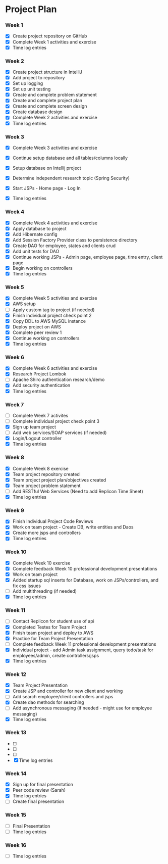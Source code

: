 # Project Plan

### Week 1
- [X] Create project repository on GitHub
- [X] Complete Week 1 activities and exercise
- [X] Time log entries

### Week 2
- [X] Create project structure in IntelliJ
- [X] Add project to repository
- [X] Set up logging
- [X] Set up unit testing
- [X] Create and complete problem statement
- [X] Create and complete project plan
- [X] Create and complete screen design
- [X] Create database design
- [X] Complete Week 2 activities and exercise
- [X] Time log entries

### Week 3
- [X] Complete Week 3 activities and exercise
- [X] Continue setup database and all tables/columns locally
- [X] Setup database on Intellij project
- [X] Determine independent research topic (Spring Security)
- [X] Start JSPs - Home page - Log In
- [X] Time log entries


### Week 4
- [X] Complete Week 4 activities and exercise
- [X] Apply database to project
- [X] Add Hibernate config
- [X] Add Session Factory Provider class to persistence directory
- [X] Create DAO for employee, states and clients crud
- [X] Add unit tests for DAO
- [X] Continue working JSPs - Admin page, employee page, time entry, client page
- [X] Begin working on controllers
- [X] Time log entries

### Week 5
- [X] Complete Week 5 activities and exercise
- [X] AWS setup
- [ ] Apply custom tag to project (if needed)
- [X] Finish individual project check point 2
- [X] Copy DDL to AWS MySQL instance
- [X] Deploy project on AWS
- [X] Complete peer review 1
- [X] Continue working on controllers
- [X] Time log entries

### Week 6
- [X] Complete Week 6 activities and exercise
- [X] Research Project Lombok
- [ ] Apache Shiro authentication research/demo
- [X] Add security authentication
- [X] Time log entries

### Week 7
- [ ] Complete Week 7 activites
- [ ] Complete individual project check point 3
- [X] Sign up team project
- [ ] Add web services/SOAP services (if needed)
- [X] Login/Logout controller
- [X] Time log entries

### Week 8
- [X] Complete Week 8 exercise
- [X] Team project repository created
- [X] Team project project plan/objectives created
- [X] Team project problem statement
- [ ] Add RESTful Web Services (Need to add Replicon Time Sheet)
- [X] Time log entries

### Week 9
- [X] Finish Individual Project Code Reviews
- [X] Work on team project - Create DB, write entities and Daos
- [X] Create more jsps and controllers
- [X] Time log entries

### Week 10
- [X] Complete Week 10 exercise
- [X] Complete feedback Week 10 professional development presentations
- [X] Work on team project
- [X] Added startup sql inserts for Database, work on JSPs/controllers, and fix css issues
- [ ] Add multithreading (if needed)
- [X] Time log entries

### Week 11
- [ ] Contact Replicon for student use of api
- [X] Completed Testes for Team Project
- [X] Finish team project and deploy to AWS
- [X] Practice for Team Project Presentation
- [ ] Complete feedback Week 11 professional development presentations
- [X] Individual project - add Admin task assignment, query todo/task for employees/admin, create controllers/jsps
- [X] Time log entries

### Week 12
- [X] Team Project Presentation
- [X] Create JSP and controller for new client and working
- [ ] Add search employee/client controllers and jsps
- [X] Create dao methods for searching
- [ ] Add asynchronous messaging (if needed - might use for employee messaging)
- [X] Time log entries

### Week 13
- [ ] 
- [ ] 
- [ ] 
- [X] Time log entries

### Week 14
- [X] Sign up for final presentation
- [X] Peer code review (Sarah)
- [X] Time log entries
- [ ] Create final presentation

### Week 15
- [ ] Final Presentation
- [ ] Time log entries

### Week 16
- [ ] Time log entries






